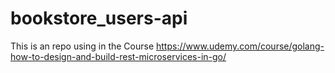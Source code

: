 # bookstore_users-api
This is an repo using in the Course https://www.udemy.com/course/golang-how-to-design-and-build-rest-microservices-in-go/
